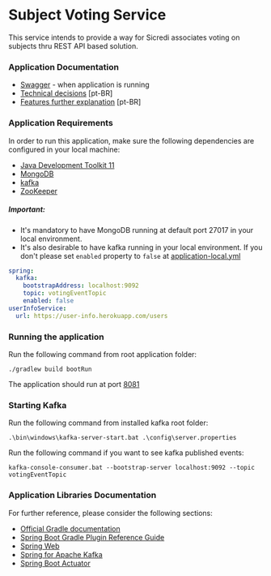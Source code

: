 # Subject Voting Service

This service intends to provide a way for Sicredi associates voting on subjects thru REST API based solution. 

### Application Documentation

* [Swagger](http://localhost:8081/api/voting-service/swagger-ui.html) - when application is running
* [Technical decisions](tech_decisions.md) [pt-BR]
* [Features further explanation](features_desc.md) [pt-BR]

### Application Requirements

In order to run this application, make sure the following dependencies are configured in your local machine:

* [Java Development Toolkit 11](https://www.oracle.com/java/technologies/javase-jdk11-downloads.html)
* [MongoDB](https://www.mongodb.com/download-center#community)
* [kafka](http://kafka.apache.org/downloads.html)
* [ZooKeeper](https://zookeeper.apache.org/releases.html)

##### Important: 

* It's mandatory to have MongoDB running at default port 27017 in your local environment.
* It's also desirable to have kafka running in your local environment. If you don't please set `enabled` property to `false` at [application-local.yml](https://github.com/mourabd/votingservice/blob/main/votingservice/src/main/resources/application-local.yml)

```yaml
spring:
  kafka:
    bootstrapAddress: localhost:9092
    topic: votingEventTopic
    enabled: false
userInfoService:
  url: https://user-info.herokuapp.com/users
```

### Running the application

Run the following command from root application folder: 
```
./gradlew build bootRun
```

The application should run at port [8081](http://localhost:8081/)

### Starting Kafka

Run the following command from installed kafka root folder: 
```
.\bin\windows\kafka-server-start.bat .\config\server.properties
```

Run the following command if you want to see kafka published events:

```
kafka-console-consumer.bat --bootstrap-server localhost:9092 --topic votingEventTopic
```

### Application Libraries Documentation

For further reference, please consider the following sections:

* [Official Gradle documentation](https://docs.gradle.org)
* [Spring Boot Gradle Plugin Reference Guide](https://docs.spring.io/spring-boot/docs/2.3.4.RELEASE/gradle-plugin/reference/html/)
* [Spring Web](https://docs.spring.io/spring-boot/docs/2.3.4.RELEASE/reference/htmlsingle/#boot-features-developing-web-applications)
* [Spring for Apache Kafka](https://docs.spring.io/spring-boot/docs/2.3.4.RELEASE/reference/htmlsingle/#boot-features-kafka)
* [Spring Boot Actuator](https://docs.spring.io/spring-boot/docs/2.3.4.RELEASE/reference/htmlsingle/#production-ready)
